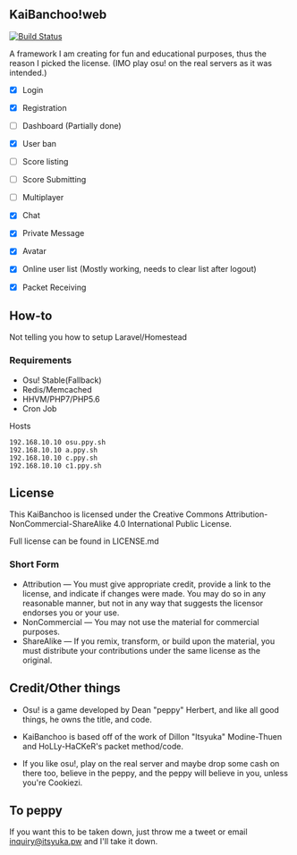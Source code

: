 ## KaiBanchoo!web

[![Build Status](https://travis-ci.org/Itsyuka/KaiBanchoo-Web.svg)](https://travis-ci.org/Itsyuka/KaiBanchoo-Web)

A framework I am creating for fun and educational purposes, thus the reason I picked the license. (IMO play osu! on the real servers as it was intended.)

- [x] Login
- [X] Registration
- [ ] Dashboard (Partially done)
- [x] User ban
- [ ] Score listing
- [ ] Score Submitting
- [ ] Multiplayer
- [X] Chat
- [X] Private Message
- [X] Avatar
- [X] Online user list (Mostly working, needs to clear list after logout)
- [X] Packet Receiving


## How-to

Not telling you how to setup Laravel/Homestead

### Requirements

- Osu! Stable(Fallback)
- Redis/Memcached
- HHVM/PHP7/PHP5.6
- Cron Job

Hosts
```
192.168.10.10 osu.ppy.sh
192.168.10.10 a.ppy.sh
192.168.10.10 c.ppy.sh
192.168.10.10 c1.ppy.sh
```

## License

This KaiBanchoo is licensed under the Creative Commons Attribution-NonCommercial-ShareAlike 4.0 International Public License.

Full license can be found in LICENSE.md

### Short Form

- Attribution — You must give appropriate credit, provide a link to the license, and indicate if changes were made. You may do so in any reasonable manner, but not in any way that suggests the licensor endorses you or your use.
- NonCommercial — You may not use the material for commercial purposes.
- ShareAlike — If you remix, transform, or build upon the material, you must distribute your contributions under the same license as the original.

## Credit/Other things

- Osu! is a game developed by Dean "peppy" Herbert, and like all good things, he owns the title, and code.

- KaiBanchoo is based off of the work of Dillon "Itsyuka" Modine-Thuen and HoLLy-HaCKeR's packet method/code.

- If you like osu!, play on the real server and maybe drop some cash on there too, believe in the peppy, and the peppy will believe in you, unless you're Cookiezi.

## To peppy

If you want this to be taken down, just throw me a tweet or email inquiry@itsyuka.pw and I'll take it down.
